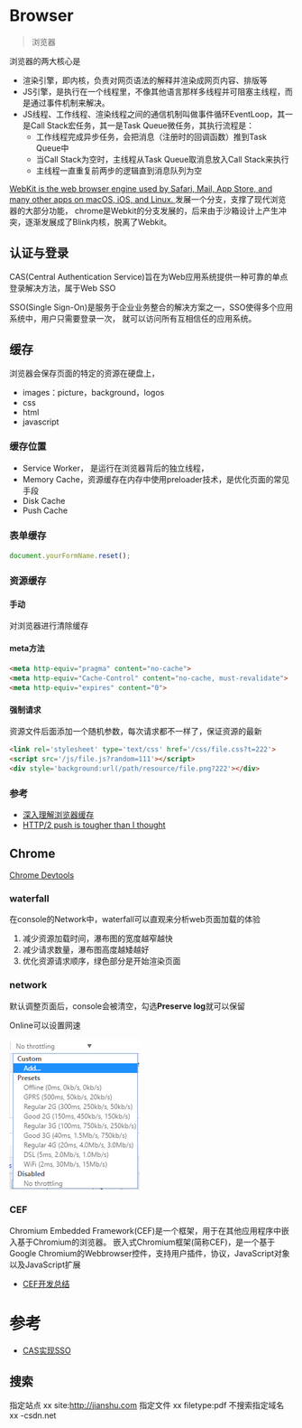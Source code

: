 # Browser
> 浏览器

浏览器的两大核心是
- 渲染引擎，即内核，负责对网页语法的解释并渲染成网页内容、排版等
- JS引擎，是执行在一个线程里，不像其他语言那样多线程并可阻塞主线程，而是通过事件机制来解决。
- JS线程、工作线程、渲染线程之间的通信机制叫做事件循环EventLoop，其一是Call Stack宏任务，其一是Task Queue微任务，其执行流程是：
    - 工作线程完成异步任务，会把消息（注册时的回调函数）推到Task Queue中
    - 当Call Stack为空时，主线程从Task Queue取消息放入Call Stack来执行
    - 主线程一直重复前两步的逻辑直到消息队列为空

[WebKit is the web browser engine used by Safari, Mail, App Store, and many other apps on macOS, iOS, and Linux. ](https://webkit.org/)发展一个分支，支撑了现代浏览器的大部分功能，
chrome是Webkit的分支发展的，后来由于沙箱设计上产生冲突，逐渐发展成了Blink内核，脱离了Webkit。


## 认证与登录

CAS(Central Authentication Service)旨在为Web应用系统提供一种可靠的单点登录解决方法，属于Web SSO

SSO(Single Sign-On)是服务于企业业务整合的解决方案之一，SSO使得多个应用系统中，用户只需要登录一次，
就可以访问所有互相信任的应用系统。

## 缓存

浏览器会保存页面的特定的资源在硬盘上，

- images：picture，background，logos
- css
- html
- javascript

### 缓存位置

- Service Worker， 是运行在浏览器背后的独立线程，
- Memory Cache，资源缓存在内存中使用preloader技术，是优化页面的常见手段
- Disk Cache
- Push Cache

### 表单缓存
```javascript
document.yourFormName.reset();
```

### 资源缓存

#### 手动
对浏览器进行清除缓存

#### meta方法
```html
<meta http-equiv="pragma" content="no-cache">
<meta http-equiv="Cache-Control" content="no-cache, must-revalidate">
<meta http-equiv="expires" content="0">
```

#### 强制请求
资源文件后面添加一个随机参数，每次请求都不一样了，保证资源的最新
```html
<link rel='stylesheet' type='text/css' href='/css/file.css?t=222'>
<script src='/js/file.js?random=111'></script>
<div style='background:url(/path/resource/file.png?222'></div>
```

### 参考

- [深入理解浏览器缓存](https://www.jianshu.com/p/54cc04190252)
- [HTTP/2 push is tougher than I thought](https://jakearchibald.com/2017/h2-push-tougher-than-i-thought/)


## Chrome

[Chrome Devtools](https://developers.google.com/web/tools/chrome-devtools/open)

### waterfall
在console的Network中，waterfall可以直观来分析web页面加载的体验
1. 减少资源加载时间，瀑布图的宽度越窄越快
2. 减少请求数量，瀑布图高度越矮越好
3. 优化资源请求顺序，绿色部分是开始渲染页面

### network 

默认调整页面后，console会被清空，勾选**Preserve log**就可以保留

Online可以设置网速

![network throttling](./images/chrome-network-throttling.png)

### CEF

Chromium Embedded Framework(CEF)是一个框架，用于在其他应用程序中嵌入基于Chromium的浏览器。
嵌入式Chromium框架(简称CEF)，是一个基于Google Chromium的Webbrowser控件，支持用户插件，协议，JavaScript对象以及JavaScript扩展

- [CEF开发总结](https://www.pressc.cn/1042.html)

# 参考

- [CAS实现SSO](http://www.coin163.com/java/cas/cas.html)

## 搜索
指定站点
xx site:http://jianshu.com
指定文件
xx filetype:pdf
不搜索指定域名
xx -csdn.net